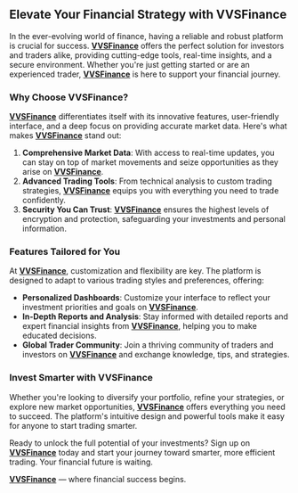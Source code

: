 ## Elevate Your Financial Strategy with VVSFinance

In the ever-evolving world of finance, having a reliable and robust platform is crucial for success. [**VVSFinance**](https://vvsflnanc.org) offers the perfect solution for investors and traders alike, providing cutting-edge tools, real-time insights, and a secure environment. Whether you're just getting started or are an experienced trader, [**VVSFinance**](https://vvsflnanc.org) is here to support your financial journey.

### Why Choose VVSFinance?

[**VVSFinance**](https://vvsflnanc.org) differentiates itself with its innovative features, user-friendly interface, and a deep focus on providing accurate market data. Here's what makes [**VVSFinance**](https://vvsflnanc.org) stand out:

1. **Comprehensive Market Data**: With access to real-time updates, you can stay on top of market movements and seize opportunities as they arise on [**VVSFinance**](https://vvsflnanc.org).
2. **Advanced Trading Tools**: From technical analysis to custom trading strategies, [**VVSFinance**](https://vvsflnanc.org) equips you with everything you need to trade confidently.
3. **Security You Can Trust**: [**VVSFinance**](https://vvsflnanc.org) ensures the highest levels of encryption and protection, safeguarding your investments and personal information.

### Features Tailored for You

At [**VVSFinance**](https://vvsflnanc.org), customization and flexibility are key. The platform is designed to adapt to various trading styles and preferences, offering:

- **Personalized Dashboards**: Customize your interface to reflect your investment priorities and goals on [**VVSFinance**](https://vvsflnanc.org).
- **In-Depth Reports and Analysis**: Stay informed with detailed reports and expert financial insights from [**VVSFinance**](https://vvsflnanc.org), helping you to make educated decisions.
- **Global Trader Community**: Join a thriving community of traders and investors on [**VVSFinance**](https://vvsflnanc.org) and exchange knowledge, tips, and strategies.

### Invest Smarter with VVSFinance

Whether you're looking to diversify your portfolio, refine your strategies, or explore new market opportunities, [**VVSFinance**](https://vvsflnanc.org) offers everything you need to succeed. The platform's intuitive design and powerful tools make it easy for anyone to start trading smarter.

Ready to unlock the full potential of your investments? Sign up on [**VVSFinance**](https://vvsflnanc.org) today and start your journey toward smarter, more efficient trading. Your financial future is waiting.

[**VVSFinance**](https://vvsflnanc.org) — where financial success begins.
